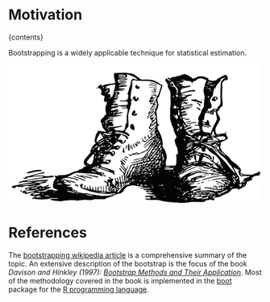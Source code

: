# Motivation

{contents}

Bootstrapping is a widely applicable technique for statistical estimation.

![img](bootstraps.png)


# References

The [bootstrapping wikipedia article](https://en.wikipedia.org/wiki/Bootstrapping_(statistics)) is a comprehensive summary of the topic.  An
extensive description of the bootstrap is the focus of the book *Davison and
Hinkley (1997): [Bootstrap Methods and Their Application](http://statwww.epfl.ch/davison/BMA/)*.  Most of the
methodology covered in the book is implemented in the [boot](http://cran.r-project.org/web/packages/boot/index.html) package for the [R
programming language](http://www.r-project.org/).
